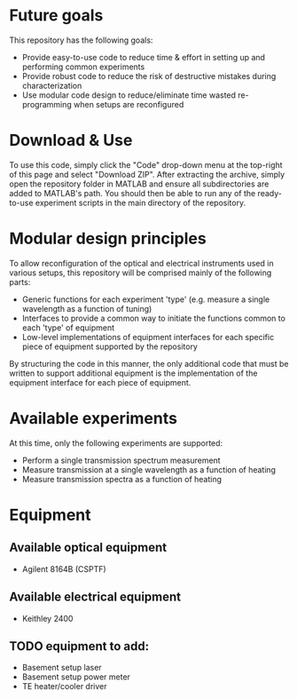 # Future goals
This repository has the following goals:

* Provide easy-to-use code to reduce time & effort in setting up and performing common experiments
* Provide robust code to reduce the risk of destructive mistakes during characterization
* Use modular code design to reduce/eliminate time wasted re-programming when setups are reconfigured

# Download & Use

To use this code, simply click the "Code" drop-down menu at the top-right of this page and select "Download ZIP". After extracting the archive, simply open the repository folder in MATLAB and ensure all subdirectories are added to MATLAB's path. You should then be able to run any of the ready-to-use experiment scripts in the main directory of the repository.

# Modular design principles
To allow reconfiguration of the optical and electrical instruments used in various setups, this repository will be comprised mainly of the following parts:

* Generic functions for each experiment 'type' (e.g. measure a single wavelength as a function of tuning)
* Interfaces to provide a common way to initiate the functions common to each 'type' of equipment
* Low-level implementations of equipment interfaces for each specific piece of equipment supported by the repository

By structuring the code in this manner, the only additional code that must be written to support additional equipment is the implementation of the equipment interface for each piece of equipment.

# Available experiments
At this time, only the following experiments are supported:
* Perform a single transmission spectrum measurement
* Measure transmission at a single wavelength as a function of heating
* Measure transmission spectra as a function of heating

# Equipment
## Available optical equipment 
* Agilent 8164B (CSPTF)
## Available electrical equipment
* Keithley 2400
## TODO equipment to add:
* Basement setup laser
* Basement setup power meter
* TE heater/cooler driver
